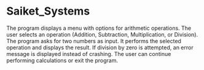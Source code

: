 # Saiket_Systems
The program displays a menu with options for arithmetic operations.
The user selects an operation (Addition, Subtraction, Multiplication, or Division).
The program asks for two numbers as input.
It performs the selected operation and displays the result.
If division by zero is attempted, an error message is displayed instead of crashing.
The user can continue performing calculations or exit the program.
